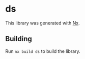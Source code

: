 # ds

This library was generated with [Nx](https://nx.dev).

## Building

Run `nx build ds` to build the library.
